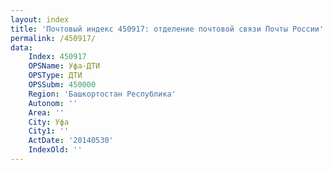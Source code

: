 ```yaml
---
layout: index
title: 'Почтовый индекс 450917: отделение почтовой связи Почты России'
permalink: /450917/
data:
    Index: 450917
    OPSName: Уфа-ДТИ
    OPSType: ДТИ
    OPSSubm: 450000
    Region: 'Башкортостан Республика'
    Autonom: ''
    Area: ''
    City: Уфа
    City1: ''
    ActDate: '20140530'
    IndexOld: ''
---
```

